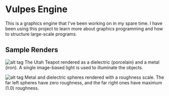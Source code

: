 # Vulpes Engine
This is a graphics engine that I've been working on in my spare time. I have been using this project to learn more about graphics programming and how to structure large-scale programs. 

## Sample Renders
![alt tag](http://i.imgur.com/188sI2J.png)
The Utah Teapot rendered as a dielectric (porcelain) and a metal (iron). A single image-based light is used to illuminate the objects.

![alt tag](http://i.imgur.com/iPZ1toM.png)
Metal and dielectric spheres rendered with a roughness scale. The far left spheres have zero roughness, and the far right ones have maximum (1.0) roughness.
